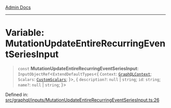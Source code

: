 [Admin Docs](/)

***

# Variable: MutationUpdateEntireRecurringEventSeriesInput

> `const` **MutationUpdateEntireRecurringEventSeriesInput**: `InputObjectRef`\<`ExtendDefaultTypes`\<\{ `Context`: [`GraphQLContext`](../../../context/type-aliases/GraphQLContext.md); `Scalars`: [`CustomScalars`](../../../scalars/type-aliases/CustomScalars.md); \}\>, \{ `description?`: `null` \| `string`; `id`: `string`; `name?`: `null` \| `string`; \}\>

Defined in: [src/graphql/inputs/MutationUpdateEntireRecurringEventSeriesInput.ts:26](https://github.com/Sourya07/talawa-api/blob/4e4298c85a0d2c28affa824f2aab7ec32b5f3ac5/src/graphql/inputs/MutationUpdateEntireRecurringEventSeriesInput.ts#L26)
